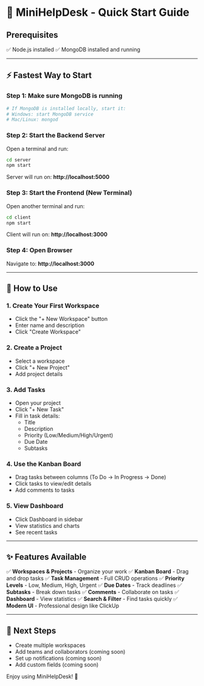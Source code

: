 # 🚀 MiniHelpDesk - Quick Start Guide

## Prerequisites
✅ Node.js installed
✅ MongoDB installed and running

---

## ⚡ Fastest Way to Start

### Step 1: Make sure MongoDB is running
```bash
# If MongoDB is installed locally, start it:
# Windows: start MongoDB service
# Mac/Linux: mongod
```

### Step 2: Start the Backend Server
Open a terminal and run:
```bash
cd server
npm start
```
Server will run on: **http://localhost:5000**

### Step 3: Start the Frontend (New Terminal)
Open another terminal and run:
```bash
cd client
npm start
```
Client will run on: **http://localhost:3000**

### Step 4: Open Browser
Navigate to: **http://localhost:3000**

---

## 📱 How to Use

### 1. Create Your First Workspace
- Click the "+ New Workspace" button
- Enter name and description
- Click "Create Workspace"

### 2. Create a Project
- Select a workspace
- Click "+ New Project"
- Add project details

### 3. Add Tasks
- Open your project
- Click "+ New Task"
- Fill in task details:
  - Title
  - Description  
  - Priority (Low/Medium/High/Urgent)
  - Due Date
  - Subtasks

### 4. Use the Kanban Board
- Drag tasks between columns (To Do → In Progress → Done)
- Click tasks to view/edit details
- Add comments to tasks

### 5. View Dashboard
- Click Dashboard in sidebar
- View statistics and charts
- See recent tasks

---

## ✨ Features Available

✅ **Workspaces & Projects** - Organize your work
✅ **Kanban Board** - Drag and drop tasks
✅ **Task Management** - Full CRUD operations
✅ **Priority Levels** - Low, Medium, High, Urgent
✅ **Due Dates** - Track deadlines
✅ **Subtasks** - Break down tasks
✅ **Comments** - Collaborate on tasks
✅ **Dashboard** - View statistics
✅ **Search & Filter** - Find tasks quickly
✅ **Modern UI** - Professional design like ClickUp

---

## 🎯 Next Steps

- Create multiple workspaces
- Add teams and collaborators (coming soon)
- Set up notifications (coming soon)
- Add custom fields (coming soon)

Enjoy using MiniHelpDesk! 🚀
